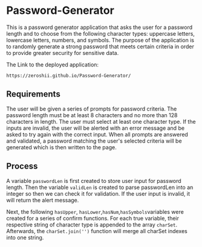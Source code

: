 # Password-Generator

This is a password generator application that asks the user for a password length and to choose from the following character types: uppercase letters, lowercase letters, numbers, and symbols. The purpose of the application is to randomly generate a strong password that meets certain criteria in order to provide greater security for sensitive data.

The Link to the deployed application:
```
https://zeroshii.github.io/Password-Generator/
```

## Requirements

The user will be given a series of prompts for password criteria. The password length must be at least 8 characters and no more than 128 characters in length. The user must select at least one character type. If the inputs are invalid, the user will be alerted with an error message and be asked to try again with the correct input. When all prompts are answered and validated, a password matching the user's selected criteria will be generated which is then written to the page.

## Process

A variable `passwordLen` is first created to store user input for password length. Then the variable `validLen` is created to parse passwordLen into an integer so then we can check it for validation. If the user input is invalid, it will return the alert message. 

Next, the following `hasUpper`, `hasLower`,`hasNum`,`hasSymbols`variables were created for a series of confirm functions. For each true variable, their respective string of character type is appended to the array `charSet`. Afterwards, the `charSet.join('')` function will merge all charSet indexes into one string.
